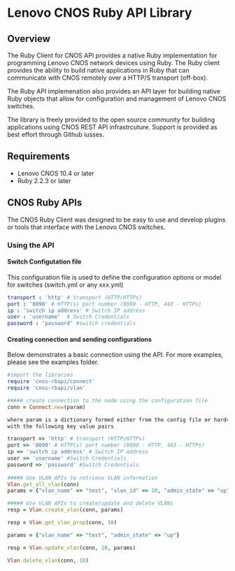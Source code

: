 # Lenovo CNOS Ruby API Library

## Overview
The Ruby Client for CNOS API provides a native Ruby implementation for programming
Lenovo CNOS network devices using Ruby.  The Ruby client provides the ability to
build native applications in Ruby that can communicate with CNOS remotely over 
a HTTP/S transport (off-box).

The Ruby API implemenation also provides an API layer for building native Ruby
objects that allow for configuration and management of Lenovo CNOS switches. 

The library is freely provided to the open source community for building applications 
using CNOS REST API infrastrcuture. Support is provided as best effort through
Github iusses.

## Requirements
* Lenovo CNOS 10.4 or later
* Ruby 2.2.3 or later

## CNOS Ruby APIs
The CNOS Ruby Client was designed to be easy to use and develop plugins or tools
that interface with the Lenovo CNOS switches.

### Using the API
#### Switch Configutation file
This configuration file is used to define the configuration options or model for switches (switch.yml or any xxx.yml)
```yaml
transport : 'http' # transport (HTTP/HTTPs)
port : '8090' # HTTP(s) port number (8090 - HTTP, 443 - HTTPs)
ip : 'switch ip address' # Switch IP address
user : 'username'  # Switch Credentials
password : 'password' #switch credentials 
```
#### Creating connection and sending configurations
Below demonstrates a basic connection using the API. For more examples, please see the examples folder.
```ruby
#import the libraries
require 'cnos-rbapi/connect'
require 'cnos-rbapi/vlan'

##### create connection to the node using the configuration file
conn = Connect.new(param) 

where param is a dictionary formed either from the config file or hardcoded 
with the following key value pairs 

transport => 'http' # transport (HTTP/HTTPs) 
port => '8090' # HTTP(s) port number (8090 - HTTP, 443 - HTTPs)
ip => 'switch ip address' # Switch IP address 
user => 'username' #Switch Credentials
password => 'password' #Switch Credentials
  
##### Use VLAN APIs to retrieve VLAN information
Vlan.get_all_vlan(conn)
params = {"vlan_name" => "test", "vlan_id" => 10, "admin_state" => "up"}

##### Use VLAN APIs to create/update and delete VLANs
resp = Vlan.create_vlan(conn, params) 

resp = Vlan.get_vlan_prop(conn, 10)

params = {"vlan_name" => "test", "admin_state" => "up"}

resp = Vlan.update_vlan(conn, 10, params)

Vlan.delete_vlan(conn, 10)
```
